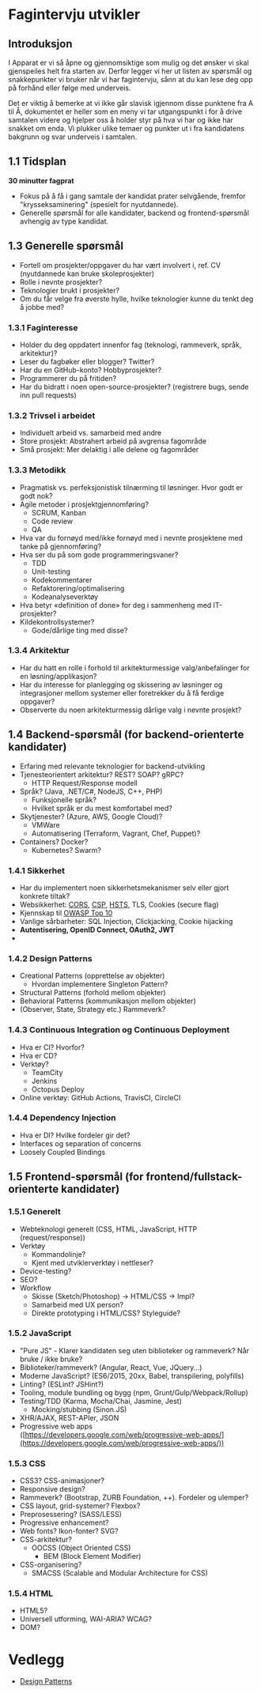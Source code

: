 # Fagintervju utvikler

## Introduksjon

I Apparat er vi så åpne og gjennomsiktige som mulig og det ønsker vi skal gjenspeiles helt fra starten av. Derfor legger vi her ut listen av spørsmål og snakkepunkter vi bruker
når vi har fagintervju, sånn at du kan lese deg opp på forhånd eller følge med underveis.

Det er viktig å bemerke at vi ikke går slavisk igjennom disse punktene fra A til Å, dokumentet er heller som en meny vi tar utgangspunkt i for å drive samtalen videre og hjelper
oss å holder styr på hva vi har og ikke har snakket om enda. Vi plukker ulike temaer og punkter ut i fra kandidatens bakgrunn og svar underveis i samtalen.

## 1.1 Tidsplan

**30 minutter fagprat**

- Fokus på å få i gang samtale der kandidat prater selvgående, fremfor "krysseksaminering" (spesielt for nyutdannede).
- Generelle spørsmål for alle kandidater, backend og frontend-spørsmål avhengig av type kandidat.

## 1.3 Generelle spørsmål

- Fortell om prosjekter/oppgaver du har vært involvert i, ref. CV (nyutdannede kan bruke skoleprosjekter)
- Rolle i nevnte prosjekter?
- Teknologier brukt i prosjekter?
- Om du får velge fra øverste hylle, hvilke teknologier kunne du tenkt deg å jobbe med?

### 1.3.1 Faginteresse

- Holder du deg oppdatert innenfor fag (teknologi, rammeverk, språk, arkitektur)?
- Leser du fagbøker eller blogger? Twitter?
- Har du en GitHub-konto? Hobbyprosjekter?
- Programmerer du på fritiden?
- Har du bidratt i noen open-source-prosjekter? (registrere bugs, sende inn pull requests)

### 1.3.2 Trivsel i arbeidet

- Individuelt arbeid vs. samarbeid med andre
- Store prosjekt: Abstrahert arbeid på avgrensa fagområde
- Små prosjekt: Mer delaktig i alle delene og fagområder

### 1.3.3 Metodikk

- Pragmatisk vs. perfeksjonistisk tilnærming til løsninger. Hvor godt er godt nok?
- Agile metoder i prosjektgjennomføring?
  - SCRUM, Kanban
  - Code review
  - QA
- Hva var du fornøyd med/ikke fornøyd med i nevnte prosjektene med tanke på gjennomføring?
- Hva ser du på som gode programmeringsvaner?
  - TDD
  - Unit-testing
  - Kodekommentarer
  - Refaktorering/optimalisering
  - Kodeanalyseverktøy
- Hva betyr «definition of done» for deg i sammenheng med IT-prosjekter?
- Kildekontrollsystemer?
  - Gode/dårlige ting med disse?

### 1.3.4 Arkitektur

- Har du hatt en rolle i forhold til arkitekturmessige valg/anbefalinger for en løsning/applikasjon?
- Har du interesse for planlegging og skissering av løsninger og integrasjoner mellom systemer eller foretrekker du å få ferdige oppgaver?
- Observerte du noen arkitekturmessig dårlige valg i nevnte prosjekt?

## 1.4 Backend-spørsmål (for backend-orienterte kandidater)

- Erfaring med relevante teknologier for backend-utvikling
- Tjenesteorientert arkitektur? REST? SOAP? gRPC?
  - HTTP Request/Response modell
- Språk? (Java, .NET/C#, NodeJS, C++, PHP)
  - Funksjonelle språk?
  - Hvilket språk er du mest komfortabel med?
- Skytjenester? (Azure, AWS, Google Cloud)?
  - VMWare
  - Automatisering (Terraform, Vagrant, Chef, Puppet)?
- Containers? Docker?
  - Kubernetes? Swarm?

### 1.4.1 Sikkerhet

- Har du implementert noen sikkerhetsmekanismer selv eller gjort konkrete tiltak?
- Websikkerhet: [CORS](https://developer.mozilla.org/en-US/docs/Glossary/CORS), [CSP](https://developer.mozilla.org/en-US/docs/Web/HTTP/CSP), [HSTS](https://developer.mozilla.org/en-US/docs/Web/HTTP/Headers/Strict-Transport-Security), TLS, Cookies (secure flag)
- Kjennskap til [OWASP Top 10](https://owasp.org/www-project-top-ten/)
- Vanlige sårbarheter: SQL Injection, Clickjacking, Cookie hijacking
- **Autentisering, OpenID Connect, OAuth2, JWT**
-

### 1.4.2 Design Patterns

- Creational Patterns (opprettelse av objekter)
  - Hvordan implementere Singleton Pattern?
- Structural Patterns (forhold mellom objekter)
- Behavioral Patterns (kommunikasjon mellom objekter)
- (Observer, State, Strategy etc.) Rammeverk?

### 1.4.3 Continuous Integration og Continuous Deployment

- Hva er CI? Hvorfor?
- Hva er CD?
- Verktøy?
  - TeamCity
  - Jenkins
  - Octopus Deploy
- Online verktøy: GitHub Actions, TravisCI, CircleCI

### 1.4.4 Dependency Injection

- Hva er DI? Hvilke fordeler gir det?
- Interfaces og separation of concerns
- Loosely Coupled Bindings

## 1.5 Frontend-spørsmål (for frontend/fullstack-orienterte kandidater)

### 1.5.1 Generelt

- Webteknologi generelt (CSS, HTML, JavaScript, HTTP (request/response))
- Verktøy
  - Kommandolinje?
  - Kjent med utviklerverktøy i nettleser?
- Device-testing?
- SEO?
- Workflow
  - Skisse (Sketch/Photoshop) -> HTML/CSS -> Impl?
  - Samarbeid med UX person?
  - Direkte prototyping i HTML/CSS? Styleguide?

### 1.5.2 JavaScript

- "Pure JS" - Klarer kandidaten seg uten biblioteker og rammeverk? Når bruke / ikke bruke?
- Biblioteker/rammeverk? (Angular, React, Vue, JQuery...)
- Moderne JavaScript? (ES6/2015, 20xx, Babel, transpilering, polyfills)
- Linting? (ESLint? JSHint?)
- Tooling, module bundling og bygg (npm, Grunt/Gulp/Webpack/Rollup)
- Testing/TDD (Karma, Mocha/Chai, Jasmine, Jest)
  - Mocking/stubbing (Sinon.JS)
- XHR/AJAX, REST-APIer, JSON
- Progressive web apps ([https://developers.google.com/web/progressive-web-apps/](https://developers.google.com/web/progressive-web-apps/))

### 1.5.3 CSS

- CSS3? CSS-animasjoner?
- Responsive design?
- Rammeverk? (Bootstrap, ZURB Foundation, ++). Fordeler og ulemper?
- CSS layout, grid-systemer? Flexbox?
- Preprosessering? (SASS/LESS)
- Progressive enhancement?
- Web fonts? Ikon-fonter? SVG?
- CSS-arkitektur?
  - OOCSS (Object Oriented CSS)
    - BEM (Block Element Modifier)
- CSS-organisering?
  - SMACSS (Scalable and Modular Architecture for CSS)

### 1.5.4 HTML

- HTML5?
- Universell utforming, WAI-ARIA? WCAG?
- DOM?

# Vedlegg

- [Design Patterns](./design_patterns.md)

